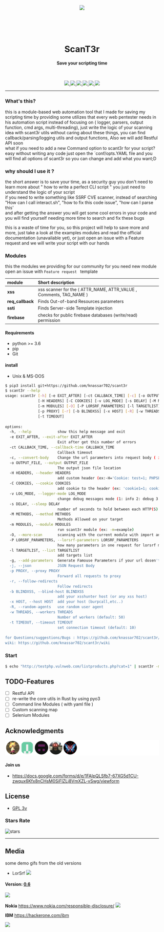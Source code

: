 
<h3 align="center">
  <img src="https://user-images.githubusercontent.com/45688522/173450798-63ea513f-06aa-4845-8512-7262d97285ac.png" width="600px">
</h3>



<h1 align="center">
  <br>
  <br>
  ScanT3r <br><h4 align="center">Save your scripting time</h4>
  <br>  
</h1>

<p align="center">
  <a href="https://github.com//scant3r/releases">
    <img src="https://img.shields.io/github/release/knassar702/scant3r.svg">
  </a>
  <a href="https://github.com/knassar702/scant3r/issues?q=is%3Aissue+is%3Aclosed">
      <img src="https://img.shields.io/github/issues-closed-raw/knassar702/scant3r?color=dark-green&label=issues%20fixed">
  </a>
  <a href="https://img.shields.io/github/stars/knassar702/scant3r">
      <img src="https://img.shields.io/github/stars/knassar702/scant3r">
  </a>
  <a href="https://img.shields.io/github/forks/knassar702/scant3r">
      <img src="https://img.shields.io/github/forks/knassar702/scant3r">
  </a>
  <a href="https://img.shields.io/github/issues/knassar702/scant3r">
      <img src="https://img.shields.io/github/issues/knassar702/scant3r">
  </a>
  <a href="https://img.shields.io/github/license/knassar702/scant3r">
      <img src="https://img.shields.io/github/license/knassar702/scant3r">
  </a>
</p>

***

### What's this?
this is a module-based web automation tool that I made for saving my scripting
time by providing some utilizes that every web pentester needs in his automation script
instead of focusing on ( logger, parsers, output function, cmd args, multi-threading),
just write the logic of your scanning idea with scant3r utils without caring
about these things, you can find callback/parsing/logging utils and output functions, Also we will add Restful API soon <br>
what if you need to add a new Command option to scant3r for your script? <br>
easy without writing any code just open the `conf/opts.YAML file and you will find all options of scant3r so you can change and add what you want;D


### why should I use it ?
the short answer is to save your time, as a security guy you don't need to
learn more about " how to write a perfect CLI script " you just need to
understand the logic of your script <br> if you need to write something like SSRF
CVE scanner, instead of searching "How can I call interact.sh", "how to fix this
code issue", "how can I parse this' <br> and after getting the answer you will get
some cool errors in your code and you will find yourself needing more time to
search and fix these bugs <br>

this is a waste of time for you, so this project will help to
save more and more, just take a look at the examples modules and read the
official documentation (unavailable yet), or just open an issue with a
Feature request and we will write your script with our hands

### Modules

this the modules we providing for our community for you need new module open an issue with `Feature request
` template 

| module         | Short description                                           |
| :------------- | :-------------                                               |
| **xss** | xss scanner for the ( ATTR_NAME, ATTR_VALUE , Comments, TAG_NAME ) |
| **req_callback**     | Finds Out-of-band Resources parameters |
| **ssti**       | Finds Server-side Template injection                                         |
| **firebase**   | checks for public firebase databases (write/read) permission  |

#### Requirements
* python >= 3.6
* pip
* Git

#### install
* Unix & MS-DOS

```bash
$ pip3 install git+https://github.com/knassar702/scant3r
$ scant3r --help
usage: scant3r [-h] [-e EXIT_AFTER] [-ct CALLBACK_TIME] [-c] [-o OUTPUT_FILE]
               [-H HEADERS] [-C COOKIES] [-v LOG_MODE] [-s DELAY] [-M METHODS]
               [-m MODULES] [-O] [-P LORSRF_PARAMETERS] [-l TARGETLIST] [-g] [-j]
               [-p PROXY] [-r] [-b BLINDXSS] [-x HOST] [-R] [-w THREADS]
               [-t TIMEOUT]

options:
  -h, --help            show this help message and exit
  -e EXIT_AFTER, --exit-after EXIT_AFTER
                        Exit after get this number of errors
  -ct CALLBACK_TIME, --callback-time CALLBACK_TIME
                        Callback timeout
  -c, --convert-body    Change the url parameters into request body ( in non-GET methods )
  -o OUTPUT_FILE, --output OUTPUT_FILE
                        The output json file location
  -H HEADERS, --header HEADERS
                        add custom header (ex:-H='Cookie: test=1; PHPSESSID=test')
  -C COOKIES, --cookie COOKIES
                        add cookie to the header (ex: 'cookie1=1; cookie2=2')
  -v LOG_MODE, --logger-mode LOG_MODE
                        change debug messages mode (1: info 2: debug 3: warning 4: error)
  -s DELAY, --sleep DELAY
                        number of seconds to hold between each HTTP(S) requests.
  -M METHODS, --method METHODS
                        Methods Allowed on your target
  -m MODULES, --module MODULES
                        run scant3r module (ex: -m=example)
  -O, --more-scan       scanning with the current module with import another modules (eg: lorsrf xss/ssti scanner)
  -P LORSRF_PARAMETERS, --lorsrf-parameters LORSRF_PARAMETERS
                        how many parameters in one request for lorsrf module
  -l TARGETLIST, --list TARGETLIST
                        add targets list
  -g, --add-parameters  Generate Famouse Parameters if your url dosen't have parameters
  -j, --json            JSON Request Body
  -p PROXY, --proxy PROXY
                        Forward all requests to proxy
  -r, --follow-redirects
                        Follow redirects
  -b BLINDXSS, --blind-host BLINDXSS
                        add your xsshunter host (or any xss host)
  -x HOST, --host HOST  add your host (burpcall,etc..)
  -R, --random-agents   use random user agent
  -w THREADS, --workers THREADS
                        Number of workers (default: 50)
  -t TIMEOUT, --timeout TIMEOUT
                        set connection timeout (default: 10)

for Questions/suggestions/Bugs : https://github.com/knassar702/scant3r/issues
wiki: https://github.com/knassar702/scant3r/wiki
```


### Start
```bash
$ echo "http://testphp.vulnweb.com/listproducts.php?cat=1" | scant3r -m all 
```

## TODO-Features
* [ ] Restful API
* [ ] re-write the core utils in Rust by using pyo3 
* [ ] Command line Modules ( with yaml file )
* [ ] Custom scanning map
* [ ] Selenium Modules

## Acknowledgments
![cont](CONTRIBUTORS.svg)


#### Join us 
* https://docs.google.com/forms/d/e/1FAIpQLSfb7-67XG5d1CU-zwqux6Kfx8nCHsM0SiFlZLj8VmXZL-vSwg/viewform

## License
* [GPL 3v](https://github.com/knassar702/scant3r/blob/master/LICENSE)


### Stars Rate
![stars](https://starchart.cc/knassar702/scant3r.svg)

***

## Media
some demo gifs from the old versions

* LorSrf
![](.src/output.gif)

#### Version: [0.6](https://github.com/knassar702/scant3r/releases/tag/0.6)

![](.src/all.gif)

**Nokia** https://www.nokia.com/responsible-disclosure/
![](.src/nokia.gif)

**IBM** https://hackerone.com/ibm

![](.src/ibm.png)
